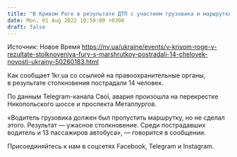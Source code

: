 ```yaml
---
title: "В Кривом Роге в результате ДТП с участием грузовика и маршрутки пострадали 14 человек"
date: Mon, 01 Aug 2022 10:59:00 +0300
draft: false
---
```

Источник: Новое Время https://nv.ua/ukraine/events/v-krivom-roge-v-rezultate-stolknoveniya-fury-s-marshrutkoy-postradali-14-chelovek-novosti-ukrainy-50260183.html


Как сообщает 1kr.ua со ссылкой на правоохранительные органы, в результате столкновения пострадали 14 человек.

По данным Telegram-канала Свої, авария произошла на перекрестке Никопольского шоссе и проспекта Металлургов.

«Водитель грузовика должен был пропустить маршрутку, но не сделал этого. Результат — ужасное столкновение. Среди пострадавших водитель и 13 пассажиров автобуса», — говорится в сообщении.

Присоединяйтесь к нам в соцсетях Facebook, Telegram и Instagram.
